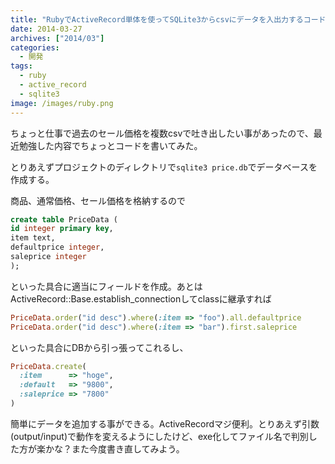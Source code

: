 ```yaml
---
title: "RubyでActiveRecord単体を使ってSQLite3からcsvにデータを入出力するコードを書いてみた"
date: 2014-03-27
archives: ["2014/03"]
categories:
  - 開発
tags:
  - ruby
  - active_record
  - sqlite3
image: /images/ruby.png
---
```

ちょっと仕事で過去のセール価格を複数csvで吐き出したい事があったので、最近勉強した内容でちょっとコードを書いてみた。

<!--more-->

とりあえずプロジェクトのディレクトリで`sqlite3 price.db`でデータベースを作成する。

商品、通常価格、セール価格を格納するので

```sql
create table PriceData (
id integer primary key,
item text,
defaultprice integer,
saleprice integer
);
```

といった具合に適当にフィールドを作成。あとはActiveRecord::Base.establish_connectionしてclassに継承すれば

```ruby
PriceData.order("id desc").where(:item => "foo").all.defaultprice
PriceData.order("id desc").where(:item => "bar").first.saleprice
```

といった具合にDBから引っ張ってこれるし、

```ruby
PriceData.create(
  :item      => "hoge",
  :default   => "9800",
  :saleprice => "7800"
)
```

簡単にデータを追加する事ができる。ActiveRecordマジ便利。とりあえず引数(output/input)で動作を変えるようにしたけど、exe化してファイル名で判別した方が楽かな？また今度書き直してみよう。
